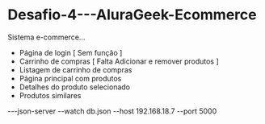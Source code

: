 # Desafio-4---AluraGeek-Ecommerce

Sistema e-commerce...

- Página de login [ Sem função ]
- Carrinho de compras [ Falta Adicionar e remover produtos ]
- Listagem de carrinho de compras
- Página principal com produtos
- Detalhes do produto selecionado
- Produtos similares

---json-server --watch db.json --host 192.168.18.7 --port 5000
